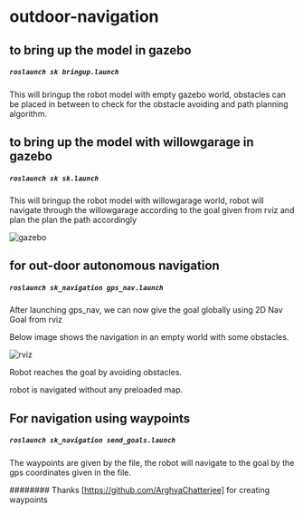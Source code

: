 # outdoor-navigation

## to bring up the model in gazebo 


##### `roslaunch sk bringup.launch`

This will bringup the robot model with empty gazebo world, obstacles can be placed in between to check for the obstacle avoiding and path planning algorithm.


## to bring up the model with willowgarage in gazebo 

##### `roslaunch sk sk.launch`

This will bringup the robot model with willowgarage world, robot will navigate through the willowgarage according to the goal given from rviz and plan the plan the path accordingly

![gazebo](https://github.com/mohdwaseem27/outdoor-navigation/blob/master/docs/pic0.png) 



## for out-door autonomous navigation


##### `roslaunch sk_navigation gps_nav.launch`


After launching gps_nav, we can now give the goal globally using 2D Nav Goal from rviz

Below image shows the navigation in an empty world with some obstacles.

![rviz](https://github.com/mohdwaseem27/outdoor-navigation/blob/master/docs/pic.png)

Robot reaches the goal by avoiding obstacles.

robot is navigated without any preloaded map.


## For navigation using waypoints

##### `roslaunch sk_navigation send_goals.launch`

The waypoints are given by the file, the robot will navigate to the goal by the gps coordinates given in the file.


######## Thanks [https://github.com/ArghyaChatterjee] for creating waypoints



